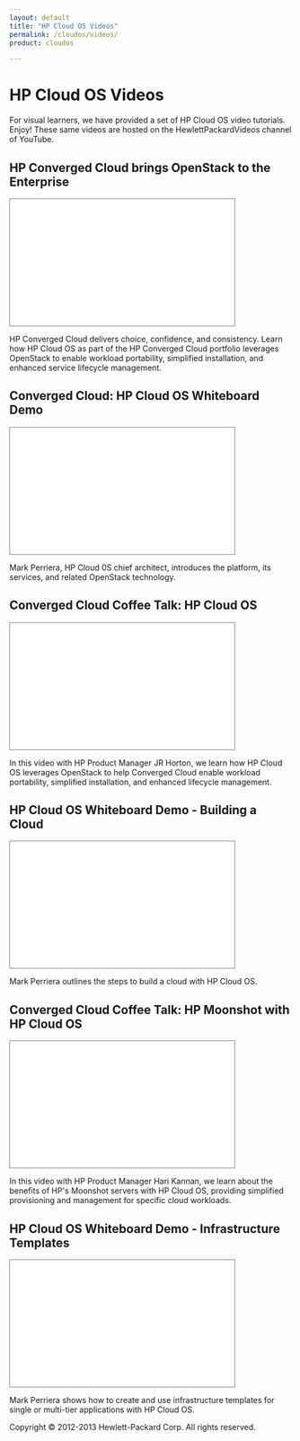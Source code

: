 ```yaml
---
layout: default
title: "HP Cloud OS Videos"
permalink: /cloudos/videos/
product: cloudos

---
```


# HP Cloud OS Videos

For visual learners, we have provided a set of HP Cloud OS video tutorials.  Enjoy! These same videos are 
hosted on the HewlettPackardVideos channel of YouTube.

## HP Converged Cloud brings OpenStack to the Enterprise

<iframe style="border: 1px solid gray;" width="400" height="225" src="//www.youtube.com/embed/HrhFmRgKYEA?rel=0" frameborder="0" allowfullscreen> </iframe>

HP Converged Cloud delivers choice, confidence, and consistency. Learn how HP Cloud OS as part of the HP Converged Cloud portfolio leverages OpenStack to enable workload portability, simplified installation, and enhanced service lifecycle management.
						
## Converged Cloud: HP Cloud OS Whiteboard Demo

<iframe style="border: 1px solid gray;" width="400" height="225" src="//www.youtube.com/embed/Ba2wMPU5tpk" frameborder="0" allowfullscreen> </iframe>

Mark Perriera, HP Cloud 0S chief architect, introduces the platform, its services, and related OpenStack technology.

## Converged Cloud Coffee Talk: HP Cloud OS

<iframe style="border: 1px solid gray;" width="400" height="225" src="//www.youtube.com/embed/XnUqB7V_j8Q?rel=0" frameborder="0" allowfullscreen> </iframe>

In this video with HP Product Manager JR Horton, we learn how HP Cloud OS leverages OpenStack to help Converged Cloud enable workload portability, simplified installation, and enhanced lifecycle management.

## HP Cloud OS Whiteboard Demo - Building a Cloud

<iframe style="border: 1px solid gray;" width="400" height="225" src="//www.youtube.com/embed/KBV9TnE2it0" frameborder="0" allowfullscreen> </iframe>

Mark Perriera outlines the steps to build a cloud with HP Cloud OS.

## Converged Cloud Coffee Talk: HP Moonshot with HP Cloud OS

<iframe style="border: 1px solid gray;" width="400" height="225" src="//www.youtube.com/embed/NriyVYHqYQk?rel=0" frameborder="0" allowfullscreen> </iframe>

In this video with HP Product Manager Hari Kannan, we learn about the benefits of HP's Moonshot servers with HP Cloud OS, providing simplified provisioning and management for specific cloud workloads.

## HP Cloud OS Whiteboard Demo - Infrastructure Templates

<iframe style="border: 1px solid gray;" width="400" height="225" src="//www.youtube.com/embed/4a8LwWhWAZs?rel=0" frameborder="0" allowfullscreen> </iframe>

Mark Perriera shows how to create and use infrastructure templates for single or multi-tier applications with HP Cloud OS. 

Copyright &copy; 2012-2013 Hewlett-Packard Corp. All rights reserved.
